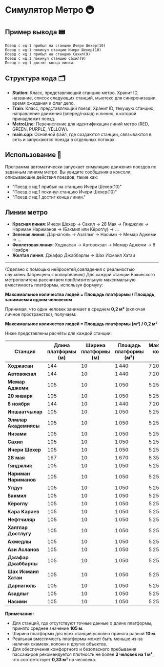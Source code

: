# Симулятор Метро 🚇

## Пример вывода 📟

```
Поезд с ид:1 прибыл на станцию Ичери Шехер(10)
Поезд с ид:1 покинул станцию Ичери Шехер(10)
Поезд с ид:1 прибыл на станцию Сахил(9)
Поезд с ид:1 покинул станцию Сахил(9)
Поезд с ид:1 достиг конца линии.
```

## Структура кода 🗂️

- **Station**: Класс, представляющий станцию метро. Хранит ID, название, список следующих станций, мьютекс для синхронизации, время ожидания и флаг депо.
- **Train**: Класс, представляющий поезд. Хранит ID, текущую станцию, направление движения (вперед/назад) и линию, к которой принадлежит поезд.
- **MetroLine**: Перечисление для идентификации линий метро (RED, GREEN, PURPLE, YELLOW).
- **main.cpp**: Основной файл, где создаются станции, связываются в сеть и запускаются поезда в отдельных потоках.

## Использование 🚀

Программа автоматически запускает симуляцию движения поездов по заданным линиям метро. Вы увидите сообщения в консоли, описывающие действия поездов, такие как:

- "Поезд с ид:1 прибыл на станцию Ичери Шехер(10)"
- "Поезд с ид:1 покинул станцию Ичери Шехер(10)"
- "Поезд с ид:1 достиг конца линии."

## Линии метро

- **Красная линия**: Ичери Шехер → Сахил → 28 Мая → Гянджлик → Нариман Нариманов → (Бакмил или Кёроглу) → ...
- **Зеленая линия**: Дарнагюль → Азатлыг → Насими → Мемар Аджеми → ...
- **Фиолетовая линия**: Ходжасан → Автовокзал → Мемар Аджеми → 8 Ноября
- **Желтая линия**: Джафар Джаббарлы → Шах Исмаил Хатаи

--- 
(Сделано с помощью нейросетей,совпадения с реальностью случайны.Запрещено к копированию)
Для каждой станции Бакинского метрополитена рассчитаем приблизительную максимальную вместимость платформы, используя формулу:

**Максимальное количество людей = Площадь платформы / Площадь, занимаемая одним человеком**

Принимая, что один человек занимает в среднем **0,2 м²** (включая личное пространство), получаем:

**Максимальное количество людей = Площадь платформы (м²) / 0,2 м²**

Ниже представлены расчёты для каждой станции:

| Станция               | Длина платформы (м) | Ширина платформы (м) | Площадь платформы (м²) | Максимальное количество людей |
|------------------------|---------------------|----------------------|------------------------|-------------------------------|
| **Ходжасан**           | 144                 | 10                   | 1 440                  | 7 200                         |
| **Автовокзал**         | 144                 | 10                   | 1 440                  | 7 200                         |
| **Мемар Аджеми**       | 105                 | 10                   | 1 050                  | 5 250                         |
| **20 января**          | 105                 | 10                   | 1 050                  | 5 250                         |
| **8 ноября**           | 144                 | 10                   | 1 440                  | 7 200                         |
| **Иншаатчылар**        | 105                 | 10                   | 1 050                  | 5 250                         |
| **Элмлар Академиясы**  | 105                 | 10                   | 1 050                  | 5 250                         |
| **Низами**             | 105                 | 10                   | 1 050                  | 5 250                         |
| **Сахил**              | 105                 | 10                   | 1 050                  | 5 250                         |
| **Ичери Шехер**        | 105                 | 10                   | 1 050                  | 5 250                         |
| **28 мая**             | 167                 | 10                   | 1 670                  | 8 350                         |
| **Гянджлик**           | 105                 | 10                   | 1 050                  | 5 250                         |
| **Нариман Нариманов**  | 105                 | 10                   | 1 050                  | 5 250                         |
| **Улдуз**              | 105                 | 10                   | 1 050                  | 5 250                         |
| **Бакмил**             | 105                 | 10                   | 1 050                  | 5 250                         |
| **Кёроглу**            | 105                 | 10                   | 1 050                  | 5 250                         |
| **Кара Караев**        | 105                 | 10                   | 1 050                  | 5 250                         |
| **Нефтчиляр**          | 105                 | 10                   | 1 050                  | 5 250                         |
| **Халглар Достлугу**   | 105                 | 10                   | 1 050                  | 5 250                         |
| **Ахмедлы**            | 105                 | 10                   | 1 050                  | 5 250                         |
| **Ази Асланов**        | 105                 | 10                   | 1 050                  | 5 250                         |
| **Джафар Джаббарлы**   | 105                 | 10                   | 1 050                  | 5 250                         |
| **Шах Исмаил Хатаи**   | 105                 | 10                   | 1 050                  | 5 250                         |
| **Дарнагюль**          | 105                 | 10                   | 1 050                  | 5 250                         |
| **Азадлыг**            | 105                 | 10                   | 1 050                  | 5 250                         |
| **Насими**             | 105                 | 10                   | 1 050                  | 5 250                         |

**Примечания:**

- Для станций, где отсутствуют точные данные о длине платформы, принято среднее значение **105 м**.
- Ширина платформы для всех станций условно принята равной **10 м**.
- Реальная вместимость платформы может быть меньше из-за наличия скамеек, колонн и других объектов.
- Для обеспечения комфортного и безопасного пребывания пассажиров рекомендуется плотность не более **3 человек на 1 м²**, что соответствует **0,33 м²** на человека.




